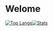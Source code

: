 # Welome

[![Top Langs](https://github-readme-stats.vercel.app/api/top-langs/?username=azmisahin)](https://github.com/azmisahin?tab=repositories)[![Stats](https://github-readme-stats.vercel.app/api?username=azmisahin)](https://github.com/azmisahin?tab=repositories)
